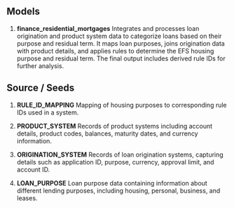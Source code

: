 ## Models

1. **finance_residential_mortgages**
Integrates and processes loan origination and product system data to categorize loans based on their purpose and residual term. It maps loan purposes, joins origination data with product details, and applies rules to determine the EFS housing purpose and residual term. The final output includes derived rule IDs for further analysis.




## Source / Seeds

1. **RULE_ID_MAPPING**
Mapping of housing purposes to corresponding rule IDs used in a system.

2. **PRODUCT_SYSTEM**
Records of product systems including account details, product codes, balances, maturity dates, and currency information.

3. **ORIGINATION_SYSTEM**
Records of loan origination systems, capturing details such as application ID, purpose, currency, approval limit, and account ID.

4. **LOAN_PURPOSE**
Loan purpose data containing information about different lending purposes, including housing, personal, business, and leases.